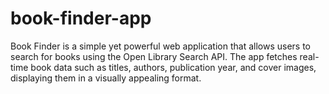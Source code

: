 # book-finder-app
Book Finder is a simple yet powerful web application that allows users to search for books using the Open Library Search API. The app fetches real-time book data such as titles, authors, publication year, and cover images, displaying them in a visually appealing format.
